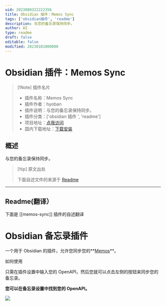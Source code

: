 ```yaml
---
uid: 2023080322222356
title: Obsidian 插件：Memos Sync
tags: ['obsidian插件', 'readme']
description: 与您的备忘录保持同步。
author: AI
type: readme
draft: false
editable: false
modified: 20230101000000
---
```


# Obsidian 插件：Memos Sync

> [!Note] 插件名片
> - 插件名称：Memos Sync
> - 插件作者：hyoban
> - 插件说明：与您的备忘录保持同步。
> - 插件分类：['obsidian 插件 ', 'readme']
> - 项目地址：[点我访问](https://github.com/hyoban/obsidian-memos-plugin)
> - 国内下载地址：[下载安装](https://pkmer.cn/products/plugin/pluginMarket/?memos-sync)

## 概述

与您的备忘录保持同步。

> [!tip] 原文出处
>
>下面自述文件的来源于 [Readme](https://ghproxy.net/https://raw.githubusercontent.com/hyoban/obsidian-memos-plugin/main/README.md)

---

## Readme(翻译）

下面是 [[memos-sync]] 插件的自述翻译

# Obsidian 备忘录插件

一个用于 Obsidian 的插件，允许您同步您的**[Memos](https://usememos.com/)**。

如何使用

只需在插件设置中输入您的 OpenAPI，然后您就可以点击左侧的按钮来同步您的备忘录。

**您可以在备忘录设置中找到您的 OpenAPI。**

![](./docs/images/Pasted%20image%2020230517095059.png)
